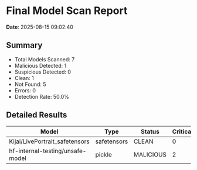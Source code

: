 # Final Model Scan Report

**Date**: 2025-08-15 09:02:40

## Summary

- Total Models Scanned: 7
- Malicious Detected: 1
- Suspicious Detected: 0
- Clean: 1
- Not Found: 5
- Errors: 0
- Detection Rate: 50.0%

## Detailed Results

| Model                            | Type        | Status    | Critical | Warning | Time |
| -------------------------------- | ----------- | --------- | -------- | ------- | ---- |
| Kijai/LivePortrait_safetensors   | safetensors | CLEAN     | 0        | 0       | 1.3s |
| hf-internal-testing/unsafe-model | pickle      | MALICIOUS | 2        | 1       | 1.1s |
